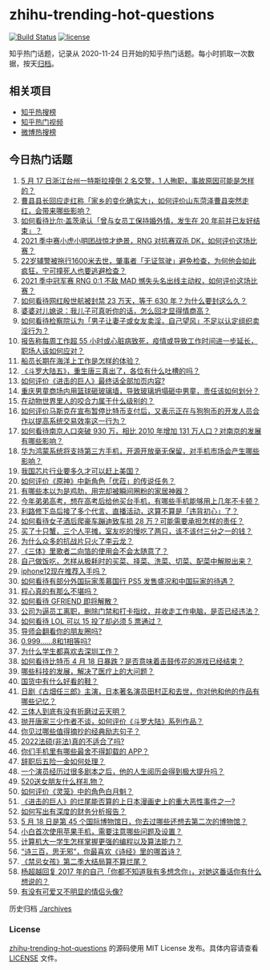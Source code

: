 # zhihu-trending-hot-questions

[![Build Status](https://github.com/justjavac/zhihu-trending-hot-questions/workflows/ci/badge.svg?branch=master)](https://github.com/justjavac/zhihu-trending-hot-questions/actions)
[![license](https://img.shields.io/github/license/justjavac/zhihu-trending-hot-questions)](https://github.com/justjavac/zhihu-trending-hot-questions/blob/master/LICENSE)

知乎热门话题，记录从 2020-11-24 日开始的知乎热门话题。每小时抓取一次数据，按天[归档](./archives)。

## 相关项目

- [知乎热搜榜](https://github.com/justjavac/zhihu-trending-top-search)
- [知乎热门视频](https://github.com/justjavac/zhihu-trending-hot-video)
- [微博热搜榜](https://github.com/justjavac/weibo-trending-hot-search)

## 今日热门话题

<!-- BEGIN -->
<!-- 最后更新时间 Wed May 19 2021 01:36:50 GMT+0800 (China Standard Time) -->

1. [5 月 17 日浙江台州一特斯拉撞倒 2 名交警，1
   人殉职，事故原因可能是怎样的？](https://www.zhihu.com/question/460003832)
2. [曹县县长回应走红称「家乡的变化确实大」，如何评价山东菏泽曹县突然走红，会带来哪些影响？](https://www.zhihu.com/question/460089541)
3. [如何看待比尔·盖茨承认「曾与女员工保持婚外情，发生在 20
   年前并已友好结束」？](https://www.zhihu.com/question/460064207)
4. [2021 季中赛小虎小明团战惊才绝景，RNG 对抗赛双杀
   DK，如何评价这场比赛？](https://www.zhihu.com/question/460167203)
5. [22岁辅警被拖行1600米去世，肇事者「无证驾驶」避免检查，为何他会如此疯狂，宁可撞死人也要逃避检查？](https://www.zhihu.com/question/460135941)
6. [2021 季中冠军赛 RNG 0:1 不敌 MAD
   憾失头名出线主动权，如何评价这场比赛？](https://www.zhihu.com/question/460195556)
7. [如何看待网红殷世航被封禁 23 万天，等于 630
   年？为什么要封这么久？](https://www.zhihu.com/question/459925437)
8. [婆婆对儿媳说：我儿子可真听你的话，怎么回才显得情商高？](https://www.zhihu.com/question/431787513)
9. [如何看待检察院认为「男子让妻子或女友卖淫，自己望风」不足以认定组织卖淫行为？](https://www.zhihu.com/question/459692463)
10. [报告称每周工作超 55
    小时或心脏病致死，疫情或导致工作时间进一步延长，职场人该如何应对？](https://www.zhihu.com/question/460063511)
11. [船员长期在海洋上工作是怎样的体验？](https://www.zhihu.com/question/29298020)
12. [《斗罗大陆五》，重生唐三真出了，各位有什么吐槽的吗？](https://www.zhihu.com/question/459557005)
13. [如何评价《进击的巨人》最终话全部加页内容?](https://www.zhihu.com/question/460186596)
14. [重庆男童商场内用篮球砸玻璃墙，导致玻璃坍塌砸中男童，责任该如何划分？](https://www.zhihu.com/question/459951061)
15. [在动物世界里人的咬合力属于什么级别的？](https://www.zhihu.com/question/459408371)
16. [如何评价马斯克在宣布暂停比特币支付后，又表示正在与狗狗币的开发人员合作以提高系统交易效率这一行为？](https://www.zhihu.com/question/459406032)
17. [如何看待南京人口突破 930 万，相比 2010 年增加 131
    万人口？对南京的发展有哪些影响？](https://www.zhihu.com/question/460073729)
18. [华为鸿蒙系统将支持第三方手机，开源开放毫无保留，对手机市场会产生哪些影响？](https://www.zhihu.com/question/460090403)
19. [我国芯片行业要多久才可以赶上美国？](https://www.zhihu.com/question/403452621)
20. [如何评价《原神》中新角色「优菈」的传说任务？](https://www.zhihu.com/question/460157064)
21. [有哪些本以为是鸡肋，用完却被瞬间圈粉的家居神器？](https://www.zhihu.com/question/359026960)
22. [今年弟弟高考，想在高考后给他买台手机，有哪些手机能够用上几年不卡顿？](https://www.zhihu.com/question/459230225)
23. [利路修下岛后接了多个代言、直播活动，这算不算是「违背初心」了？](https://www.zhihu.com/question/460088683)
24. [如何看待女子酒后爬豪车蹦迪致车损 28
    万？可能需要承担怎样的责任？](https://www.zhihu.com/question/459759486)
25. [买了十只蟹，三个人平摊，室友吃的慢吃了两只，该不该付三分之一的钱？](https://www.zhihu.com/question/455193507)
26. [为什么众多的抗战片只火了李云龙？](https://www.zhihu.com/question/268674369)
27. [《三体》里歌者二向箔的使用会不会太随意了？](https://www.zhihu.com/question/459124778)
28. [自己做饭吃，怎样从极耗时的买菜、择菜、洗菜、切菜、配菜中解脱出来？](https://www.zhihu.com/question/22903687)
29. [iphone12现在推荐入手吗？](https://www.zhihu.com/question/444574639)
30. [如何看待有部分外国玩家羡慕国行 PS5
    发售盛况和中国玩家的待遇？](https://www.zhihu.com/question/459685754)
31. [程心真的有那么不堪吗？](https://www.zhihu.com/question/418036982)
32. [如何看待 GFRIEND 即将解散？](https://www.zhihu.com/question/460090159)
33. [公司为逼员工离职，删除门禁和打卡指纹，并收走工作电脑，是否已经违法？](https://www.zhihu.com/question/458446577)
34. [如何看待 LOL 可以 15 投了却必须 5 票通过？](https://www.zhihu.com/question/460061128)
35. [导师会翻看你的朋友圈吗?](https://www.zhihu.com/question/377742704)
36. [0.999......8和1相等吗?](https://www.zhihu.com/question/459883219)
37. [为什么学生都喜欢去深圳工作？](https://www.zhihu.com/question/442868905)
38. [如何看待比特币 4 月 18
    日暴跌？是否意味着击鼓传花的游戏已经结束？](https://www.zhihu.com/question/455237775)
39. [哪些科技的发展，解决了医疗上的大问题？](https://www.zhihu.com/question/459947188)
40. [国货中有什么好看的鞋？](https://www.zhihu.com/question/278654959)
41. [日剧《古畑任三郎》主演，日本著名演员田村正和去世，你对他和他的作品有哪些记忆？](https://www.zhihu.com/question/460168527)
42. [三体人到底有没有折磨过云天明？](https://www.zhihu.com/question/459076670)
43. [抛开唐家三少作者不谈，如何评价《斗罗大陆》系列作品？](https://www.zhihu.com/question/458675311)
44. [你见过哪些值得摘抄的经典励志句子？](https://www.zhihu.com/question/447620837)
45. [2022法硕(非法)真的不适合了吗?](https://www.zhihu.com/question/438205558)
46. [你们手机里有哪些最舍不得卸载的 APP？](https://www.zhihu.com/question/427095722)
47. [辞职后五险一金如何处理？](https://www.zhihu.com/question/54840341)
48. [一个演员经历过很多剧本之后，他的人生阅历会得到极大提升吗？](https://www.zhihu.com/question/455251862)
49. [520送女朋友什么样礼物？](https://www.zhihu.com/question/458252305)
50. [如何评价《灵笼》中的角色白月魁？](https://www.zhihu.com/question/458161195)
51. [《进击的巨人》的烂尾能否算的上日本漫画史上的重大恶性事件之一?](https://www.zhihu.com/question/453573225)
52. [如何写出有深度的财务分析报告？](https://www.zhihu.com/question/38624533)
53. [5 月 18 日是第 45
    个国际博物馆日，你去过哪些还想去第二次的博物馆？](https://www.zhihu.com/question/460050202)
54. [小白首次使用苹果手机，需要注意哪些问题及设置？](https://www.zhihu.com/question/361796127)
55. [计算机大一学生怎样掌握更强的编程以及算法能力？](https://www.zhihu.com/question/444269929)
56. [“诗三百，思无邪”，你最喜欢《诗经》里的哪首诗？](https://www.zhihu.com/question/459755903)
57. [《禁忌女孩》第二季大结局算不算烂尾？](https://www.zhihu.com/question/458737109)
58. [杨超越回复 2017
    年的自己「你都不知道我有多想念你」，对她这番话你有什么想说的？](https://www.zhihu.com/question/459691259)
59. [有没有可爱又不明显的情侣头像?](https://www.zhihu.com/question/347976724)

<!-- END -->

历史归档 [./archives](./archives)

### License

[zhihu-trending-hot-questions](https://github.com/justjavac/zhihu-trending-hot-questions)
的源码使用 MIT License 发布。具体内容请查看 [LICENSE](./LICENSE) 文件。
